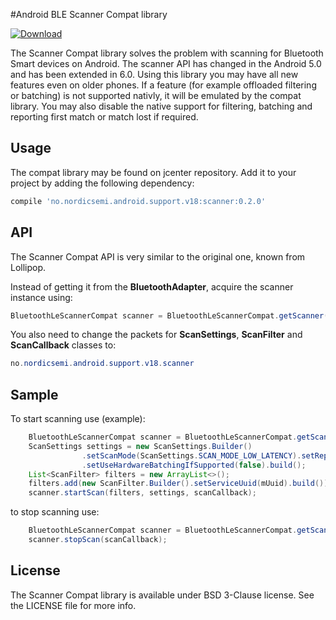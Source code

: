 #Android BLE Scanner Compat library

[ ![Download](https://api.bintray.com/packages/nordic/android/no.nordicsemi.android.support.v18%3Ascanner/images/download.svg) ](https://bintray.com/nordic/android/no.nordicsemi.android.support.v18%3Ascanner/_latestVersion)

The Scanner Compat library solves the problem with scanning for Bluetooth Smart devices on Android. The scanner API has changed in the Android 5.0 and has been extended in 6.0. Using this library you may have all new features even on older phones. If a feature (for example offloaded filtering or batching) is not supported nativly, it will be emulated by the compat library. You may also disable the native support for filtering, batching and reporting first match or match lost if required.

## Usage

The compat library may be found on jcenter repository. Add it to your project by adding the following dependency:

```Groovy
compile 'no.nordicsemi.android.support.v18:scanner:0.2.0'
```

## API

The Scanner Compat API is very similar to the original one, known from Lollipop.

Instead of getting it from the **BluetoothAdapter**, acquire the scanner instance using:

```java
BluetoothLeScannerCompat scanner = BluetoothLeScannerCompat.getScanner();
```

You also need to change the packets for **ScanSettings**, **ScanFilter** and **ScanCallback** classes to:

```java
no.nordicsemi.android.support.v18.scanner
```

## Sample

To start scanning use (example):

```java
	BluetoothLeScannerCompat scanner = BluetoothLeScannerCompat.getScanner();
	ScanSettings settings = new ScanSettings.Builder()
				.setScanMode(ScanSettings.SCAN_MODE_LOW_LATENCY).setReportDelay(1000)
				.setUseHardwareBatchingIfSupported(false).build();
	List<ScanFilter> filters = new ArrayList<>();
	filters.add(new ScanFilter.Builder().setServiceUuid(mUuid).build());
	scanner.startScan(filters, settings, scanCallback);
```

to stop scanning use:

```java
	BluetoothLeScannerCompat scanner = BluetoothLeScannerCompat.getScanner();
	scanner.stopScan(scanCallback);
```

## License

The Scanner Compat library is available under BSD 3-Clause license. See the LICENSE file for more info.